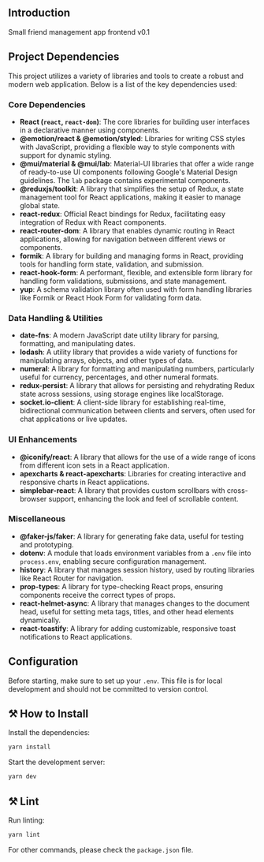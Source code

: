 ## Introduction

Small friend management app frontend v0.1

## Project Dependencies

This project utilizes a variety of libraries and tools to create a robust and modern web application. Below is a list of the key dependencies used:

### Core Dependencies

- **React (`react`, `react-dom`)**: The core libraries for building user interfaces in a declarative manner using components.
- **@emotion/react & @emotion/styled**: Libraries for writing CSS styles with JavaScript, providing a flexible way to style components with support for dynamic styling.
- **@mui/material & @mui/lab**: Material-UI libraries that offer a wide range of ready-to-use UI components following Google's Material Design guidelines. The `lab` package contains experimental components.
- **@reduxjs/toolkit**: A library that simplifies the setup of Redux, a state management tool for React applications, making it easier to manage global state.
- **react-redux**: Official React bindings for Redux, facilitating easy integration of Redux with React components.
- **react-router-dom**: A library that enables dynamic routing in React applications, allowing for navigation between different views or components.
- **formik**: A library for building and managing forms in React, providing tools for handling form state, validation, and submission.
- **react-hook-form**: A performant, flexible, and extensible form library for handling form validations, submissions, and state management.
- **yup**: A schema validation library often used with form handling libraries like Formik or React Hook Form for validating form data.

### Data Handling & Utilities

- **date-fns**: A modern JavaScript date utility library for parsing, formatting, and manipulating dates.
- **lodash**: A utility library that provides a wide variety of functions for manipulating arrays, objects, and other types of data.
- **numeral**: A library for formatting and manipulating numbers, particularly useful for currency, percentages, and other numeral formats.
- **redux-persist**: A library that allows for persisting and rehydrating Redux state across sessions, using storage engines like localStorage.
- **socket.io-client**: A client-side library for establishing real-time, bidirectional communication between clients and servers, often used for chat applications or live updates.

### UI Enhancements

- **@iconify/react**: A library that allows for the use of a wide range of icons from different icon sets in a React application.
- **apexcharts & react-apexcharts**: Libraries for creating interactive and responsive charts in React applications.
- **simplebar-react**: A library that provides custom scrollbars with cross-browser support, enhancing the look and feel of scrollable content.

### Miscellaneous

- **@faker-js/faker**: A library for generating fake data, useful for testing and prototyping.
- **dotenv**: A module that loads environment variables from a `.env` file into `process.env`, enabling secure configuration management.
- **history**: A library that manages session history, used by routing libraries like React Router for navigation.
- **prop-types**: A library for type-checking React props, ensuring components receive the correct types of props.
- **react-helmet-async**: A library that manages changes to the document head, useful for setting meta tags, titles, and other head elements dynamically.
- **react-toastify**: A library for adding customizable, responsive toast notifications to React applications.


## Configuration

Before starting, make sure to set up your  `.env`. This file is for local development and should not be committed to version control.

## ⚒ How to Install

Install the dependencies:

```bash
yarn install
```

Start the development server:

```bash
yarn dev
```

## ⚒ Lint

Run linting:

```bash
yarn lint
```

For other commands, please check the `package.json` file.